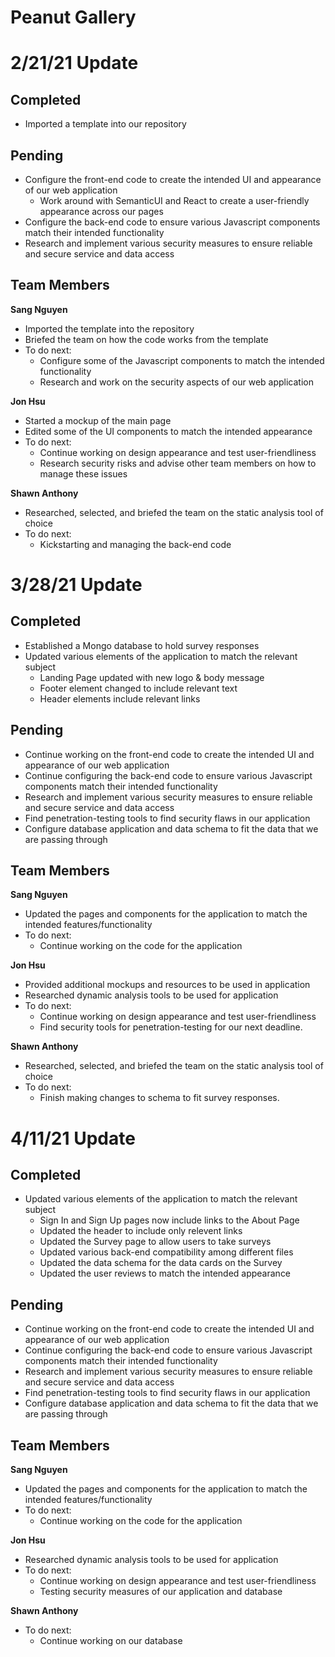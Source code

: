 # Peanut Gallery

# 2/21/21 Update

## Completed
- Imported a template into our repository

## Pending
- Configure the front-end code to create the intended UI and appearance of our web application
  - Work around with SemanticUI and React to create a user-friendly appearance across our pages
- Configure the back-end code to ensure various Javascript components match their intended functionality
- Research and implement various security measures to ensure reliable and secure service and data access

## Team Members

**Sang Nguyen**
  - Imported the template into the repository
  - Briefed the team on how the code works from the template
  - To do next:
    - Configure some of the Javascript components to match the intended functionality
    - Research and work on the security aspects of our web application

**Jon Hsu**
  - Started a mockup of the main page
  - Edited some of the UI components to match the intended appearance
  - To do next:
    - Continue working on design appearance and test user-friendliness
    - Research security risks and advise other team members on how to manage these issues

**Shawn Anthony**
  - Researched, selected, and briefed the team on the static analysis tool of choice
  - To do next:
    - Kickstarting and managing the back-end code

# 3/28/21 Update

## Completed
- Established a Mongo database to hold survey responses
- Updated various elements of the application to match the relevant subject
  - Landing Page updated with new logo & body message
  - Footer element changed to include relevant text
  - Header elements include relevant links

## Pending
- Continue working on the front-end code to create the intended UI and appearance of our web application
- Continue configuring the back-end code to ensure various Javascript components match their intended functionality
- Research and implement various security measures to ensure reliable and secure service and data access
- Find penetration-testing tools to find security flaws in our application
- Configure database application and data schema to fit the data that we are passing through

## Team Members

**Sang Nguyen**
  - Updated the pages and components for the application to match the intended features/functionality
  - To do next:
    - Continue working on the code for the application

**Jon Hsu**
  - Provided additional mockups and resources to be used in application
  - Researched dynamic analysis tools to be used for application
  - To do next:
    - Continue working on design appearance and test user-friendliness
    - Find security tools for penetration-testing for our next deadline.

**Shawn Anthony**
  - Researched, selected, and briefed the team on the static analysis tool of choice
  - To do next:
    - Finish making changes to schema to fit survey responses.

# 4/11/21 Update

## Completed
- Updated various elements of the application to match the relevant subject
  - Sign In and Sign Up pages now include links to the About Page
  - Updated the header to include only relevent links
  - Updated the Survey page to allow users to take surveys
  - Updated various back-end compatibility among different files
  - Updated the data schema for the data cards on the Survey
  - Updated the user reviews to match the intended appearance

## Pending
- Continue working on the front-end code to create the intended UI and appearance of our web application
- Continue configuring the back-end code to ensure various Javascript components match their intended functionality
- Research and implement various security measures to ensure reliable and secure service and data access
- Find penetration-testing tools to find security flaws in our application
- Configure database application and data schema to fit the data that we are passing through

## Team Members

**Sang Nguyen**
  - Updated the pages and components for the application to match the intended features/functionality
  - To do next:
    - Continue working on the code for the application

**Jon Hsu**
  - Researched dynamic analysis tools to be used for application
  - To do next:
    - Continue working on design appearance and test user-friendliness
    - Testing security measures of our application and database

**Shawn Anthony**
  - To do next:
    - Continue working on our database
